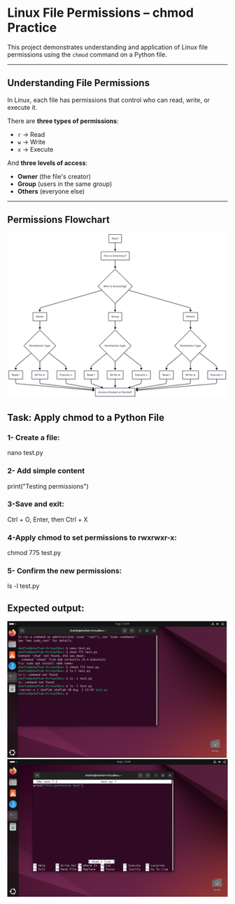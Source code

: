 # Linux File Permissions – chmod Practice

This project demonstrates understanding and application of Linux file permissions using the `chmod` command on a Python file.

---

##  Understanding File Permissions

In Linux, each file has permissions that control who can read, write, or execute it.

There are **three types of permissions**:
- `r` → Read
- `w` → Write
- `x` → Execute

And **three levels of access**:
- **Owner** (the file's creator)
- **Group** (users in the same group)
- **Others** (everyone else)

---

##  Permissions Flowchart
![Flowchart](./flowchart.png)  

##  Task: Apply chmod to a Python File

### 1- Create a file:
nano test.py
### 2- Add simple content
print("Testing permissions")
### 3-Save and exit:
Ctrl + O, Enter, then Ctrl + X
### 4-Apply chmod to set permissions to rwxrwxr-x:
chmod 775 test.py
### 5- Confirm the new permissions:
ls -l test.py

## Expected output:

![Linux Screenshot 1](./Linux.png)
![Linux Screenshot 2](./Linux2.png)





